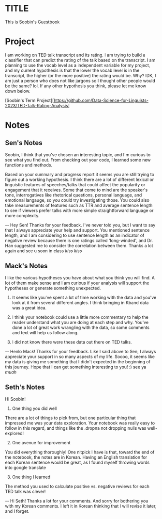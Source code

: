 # TITLE

This is Soobin's Guestbook

# Project

I am working on TED talk transcript and its rating. I am trying to build a classifier that can predict the rating of the talk based on the transcript. I am planning to use the vocab level as a independent variable for my project, and my current hypothesis is that the lower the vocab level is in the transcript, the higher (or the more positive) the rating would be. Why? IDK, I am just a person who does not like jargons so I thought other people would be the same? lol. If any other hypothesis you think, please let me know down below.

[Soobin's Term Project][https://github.com/Data-Science-for-Linguists-2023/TED-Talk-Rating-Analysis]

# Notes

## Sen's Notes
Soobin, I think that you've chosen an interesting topic, and I'm curious to see what you find out. From checking out your code, I learned some new functions and methods.

Based on your summary and progress report it seems you are still trying to figure out a working hypothesis. I think there are a lot of different lexical or linguistic features of speeches/talks that could affect the popularity or engagement that it receives. Some that come to mind are the speaker's tone, interrogatives like rhetorical questions, personal language, and emotional langauge, so you could try investigating those. You could also take measurements of features such as TTR and average sentence length to see if viewers prefer talks with more simple straightforward language or more complexity.

-- Hey Sen! Thanks for your feedback. I've never told you, but I want to say that I always appreciate your help and support. You mentioned sentence length, and I am considering to use sentence length as an indicator of negative review because there is one ratings called 'long-winded', and Dr. Han suggested me to consider the correlation between them. Thanks a lot again and see u soon in class *kiss kiss*

## Mack's Notes

I like the various hypotheses you have about what you think you will find. A lot of them make sense and I am curious if your analysis will support the hypotheses or generate something unexpected.

1. It seems like you've spent a lot of time working with the data and you've look at it from several different angles. I think bringing in Kband data was a great idea.

2. I think your notebook could use a little more commentary to help the reader understand what you are doing at each step and why. You've done a lot of great work wrangling with the data, so some comments and text will help us follow along.

3. I did not know there were these data out there on TED talks.

-- Henlo Mack! Thanks for your feedback. Like I said above to Sen, I always appreciate your support in so many aspects of my life. Soooo, it seems like my data is giving me something that I didn't expected in the beginning of this journey. Hope that I can get something interesting to you! :) see ya *muah*


## Seth's Notes

Hi Soobin!

1. One thing you did well

There are a lot of things to pick from, but one particular thing that impressed me was your data exploration. Your notebook was really easy to follow in this regard, and things like the .dropna not dropping nulls was well-explored!

2. One avenue for improvement

You did everything thoroughly! One nitpick I have is that, toward the end of the notebook, the notes are in Korean. Having an English translation for each Korean sentence would be great, as I found myself throwing words into google translate

3. One thing I learned

The method you used to calculate positive vs. negative reviews for each TED talk was clever!

-- Hi Seth! Thanks a lot for your comments. And sorry for bothering you with my Korean comments. I left it in Korean thinking that I will revise it later, and I forget.